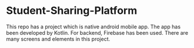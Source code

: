 # Student-Sharing-Platform

This repo has a project which is native android mobile app. The app has been developed by Kotlin. For backend, Firebase has been used. There are many screens and elements in this project.
